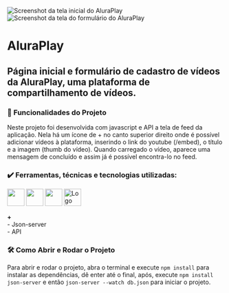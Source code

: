 
![Screenshot da tela inicial do AluraPlay](https://imgur.com/aymxEsh.png)
![Screenshot da tela do formulário do AluraPlay](https://imgur.com/ShNADf2.png)

<div class="title">
    <h1>AluraPlay</h1>
</div>

<div class="about">
    <h2>
        Página inicial e formulário de cadastro de vídeos da AluraPlay, uma plataforma de compartilhamento de vídeos.
    </h2>
</div>

<div class="features">
    <h3>🔨 Funcionalidades do Projeto</h3>
    <p> 
       Neste projeto foi desenvolvida com javascript e API a tela de feed da aplicação. Nela há um ícone de + no canto superior direito onde é possível adicionar vídeos à plataforma, inserindo o link do youtube (/embed), o título e a imagem (thumb do vídeo). Quando carregado o vídeo, aparece uma mensagem de concluído e assim já é possível encontra-lo no feed.
    </p>

<div class="tec">
    <h3>✔️ Ferramentas, técnicas e tecnologias utilizadas:</h3>
    <img loading="lazy" src="https://cdn.jsdelivr.net/gh/devicons/devicon@latest/icons/html5/html5-original-wordmark.svg" width="40" height="40"/>
    <img loading="lazy" src="https://cdn.jsdelivr.net/gh/devicons/devicon@latest/icons/css3/css3-original-wordmark.svg" width="40" height="40"/>
    <img loading="lazy" src="https://cdn.jsdelivr.net/gh/devicons/devicon@latest/icons/javascript/javascript-original.svg" width="40" height="40"/>
    <img loading="lazy" src="https://cdn.jsdelivr.net/gh/devicons/devicon@latest/icons/nodejs/nodejs-plain-wordmark.svg" height="40" alt="Logo do Node JS"/>     
    <p><b>+</b>
    </br>
    - Json-server
    </br>
    - API
    </p>

</div>

<div class="run">
    <h3>🛠️ Como Abrir e Rodar o Projeto</h3>
    
Para abrir e rodar o projeto, abra o terminal e execute `npm install` para instalar as dependências, dê enter até o final, após, execute `npm install json-server` e então `json-server --watch db.json` para iniciar o projeto.
</div>
